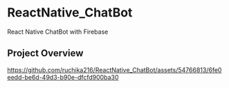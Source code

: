 # ReactNative_ChatBot
React Native ChatBot with Firebase

## Project Overview


https://github.com/ruchika216/ReactNative_ChatBot/assets/54766813/6fe0eedd-be6d-49d3-b90e-dfcfd900ba30


